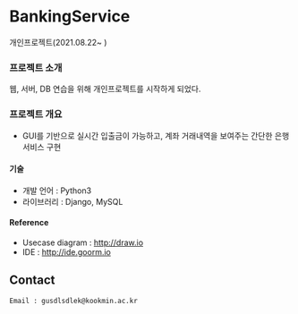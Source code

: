 # BankingService
개인프로젝트(2021.08.22~ )
<br>
### 프로젝트 소개
웹, 서버, DB 연습을 위해 개인프로젝트를 시작하게 되었다.  

### 프로젝트 개요 
- GUI를 기반으로 실시간 입출금이 가능하고, 계좌 거래내역을 보여주는 간단한 은행 서비스 구현 

#### 기술
- 개발 언어 : Python3
- 라이브러리 : Django, MySQL

#### Reference
- Usecase diagram : <http://draw.io>
- IDE : <http://ide.goorm.io>

## Contact
``` Email : gusdlsdlek@kookmin.ac.kr ```

